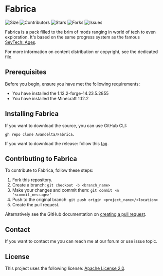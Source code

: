 # Fabrica

![Size](https://img.shields.io/github/repo-size/Avandelta/Fabrica)
![Contributors](https://img.shields.io/github/contributors/Avandelta/Fabrica) 
![Stars](https://img.shields.io/github/stars/Avandelta/Fabrica?style=social) 
![Forks](https://img.shields.io/github/forks/Avandelta/Fabrica?style=social) 
![Issues](https://img.shields.io/github/issues/Avandelta/Fabrica?logo=github&style=social)

Fabrica is a pack filled to the brim of mods ranging in world of tech to even exploration. It's based on the same progress system as the famous [SevTech: Ages](https://www.curseforge.com/minecraft/modpacks/sevtech-ages).

For more information on content distribution or copyright, see the dedicated file.

## Prerequisites

Before you begin, ensure you have met the following requirements:

- You have installed the 1.12.2-forge-14.23.5.2855
- You have installed the Minecraft 1.12.2

## Installing Fabrica

If you want to download the source, you can use GitHub CLI:

`gh repo clone Avandelta/Fabrica.`

If you want to download the release: follow this [tag](https://github.com/Avandelta/Fabrica/releases/latest/download/44b44a72058e2f52e42d575e3339427e.zip).

## Contributing to Fabrica

To contribute to Fabrica, follow these steps:

1. Fork this repository.
2. Create a branch: `git checkout -b <branch_name>`
3. Make your changes and commit them: `git commit -m '<commit_message>'`
4. Push to the original branch: `git push origin <project_name>/<location>`
5. Create the pull request.

Alternatively see the GitHub documentation on [creating a pull request](https://help.github.com/en/github/collaborating-with-issues-and-pull-requests/creating-a-pull-request).

## Contact

If you want to contact me you can reach me at our forum or use issue topic.

## License

This project uses the following license: [Apache License 2.0](https://spdx.org/licenses/Apache-2.0.html).